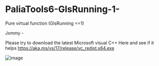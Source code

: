 # PaliaTools6-GlsRunning-1-
Pure virtual function (GlsRunning ==1)

Jxmmy -

Please try to download the latest Microsoft visual C++ Here and see if it helps https://aka.ms/vs/17/release/vc_redist.x64.exe

![image](https://github.com/Popolia/PaliaTools6-GlsRunning-1-/assets/69745473/f0921ee1-5622-40a4-9566-8237ded9201a)
